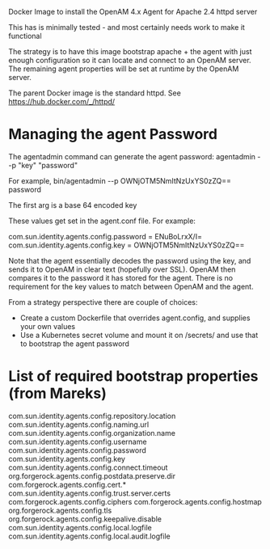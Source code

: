 

Docker Image to install the OpenAM 4.x Agent for Apache 2.4 httpd server

This has is minimally tested - and most certainly needs work to make it functional

The strategy is to have this image bootstrap apache + the agent with just enough configuration so  it can locate and connect to an OpenAM server. The remaining agent properties will be set at runtime by the OpenAM server.

The parent Docker image is the standard httpd. See https://hub.docker.com/_/httpd/


# Managing the agent Password

The agentadmin command can generate the agent password:
agentadmin --p "key" "password"

For example,
bin/agentadmin --p OWNjOTM5NmItNzUxYS0zZQ== password  

The first arg is a base 64 encoded key

These values get set in the agent.conf file. For example:

com.sun.identity.agents.config.password = ENuBoLrxX/I=
com.sun.identity.agents.config.key = OWNjOTM5NmItNzUxYS0zZQ==

Note that the agent essentially decodes the password using the key, and sends it to OpenAM in clear text (hopefully over SSL). OpenAM then compares it to the password it has stored for the agent. There is no requirement for the key values to match between OpenAM and the agent.

From a strategy perspective there are couple of choices:
- Create a custom Dockerfile that overrides agent.config, and supplies your own values
- Use a  Kubernetes secret volume and mount it on /secrets/ and use that to bootstrap the agent password




# List of required  bootstrap  properties (from Mareks)

com.sun.identity.agents.config.repository.location
com.sun.identity.agents.config.naming.url
com.sun.identity.agents.config.organization.name
com.sun.identity.agents.config.username
com.sun.identity.agents.config.password
com.sun.identity.agents.config.key
com.sun.identity.agents.config.connect.timeout
org.forgerock.agents.config.postdata.preserve.dir
com.forgerock.agents.config.cert.*
com.sun.identity.agents.config.trust.server.certs
com.forgerock.agents.config.ciphers
com.forgerock.agents.config.hostmap
org.forgerock.agents.config.tls
org.forgerock.agents.config.keepalive.disable
com.sun.identity.agents.config.local.logfile
com.sun.identity.agents.config.local.audit.logfile
